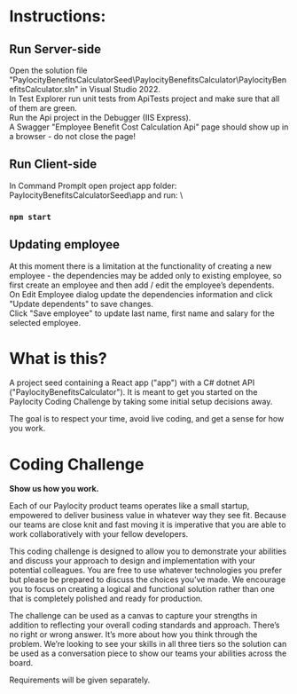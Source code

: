 # Instructions: 

## Run Server-side

Open the solution file "PaylocityBenefitsCalculatorSeed\PaylocityBenefitsCalculator\PaylocityBenefitsCalculator.sln" in Visual Studio 2022.\
In Test Explorer run unit tests from ApiTests project and make sure that all of them are green.\
Run the Api project in the Debugger (IIS Express).\
A Swagger "Employee Benefit Cost Calculation Api" page should show up in a browser - do not close the page!

## Run Client-side

In Command Promplt open project app folder: PaylocityBenefitsCalculatorSeed\app and run: \
### `npm start`

## Updating employee

At this moment there is a limitation at the functionality of creating a new employee - the dependencies may be added only to existing employee, so first create an employee and then add / edit the employee’s dependents.\
On Edit Employee dialog update the dependencies information and click "Update dependents" to save changes.\
Click "Save employee" to update last name, first name and salary for the selected employee.


# What is this?

A project seed containing a React app ("app") with a C# dotnet API ("PaylocityBenefitsCalculator").  It is meant to get you started on the Paylocity Coding Challenge by taking some initial setup decisions away.

The goal is to respect your time, avoid live coding, and get a sense for how you work.

# Coding Challenge

**Show us how you work.**

Each of our Paylocity product teams operates like a small startup, empowered to deliver business value in
whatever way they see fit. Because our teams are close knit and fast moving it is imperative that you are able
to work collaboratively with your fellow developers. 

This coding challenge is designed to allow you to demonstrate your abilities and discuss your approach to
design and implementation with your potential colleagues. You are free to use whatever technologies you
prefer but please be prepared to discuss the choices you’ve made. We encourage you to focus on creating a
logical and functional solution rather than one that is completely polished and ready for production.

The challenge can be used as a canvas to capture your strengths in addition to reflecting your overall coding
standards and approach. There’s no right or wrong answer.  It’s more about how you think through the
problem. We’re looking to see your skills in all three tiers so the solution can be used as a conversation piece
to show our teams your abilities across the board.

Requirements will be given separately.